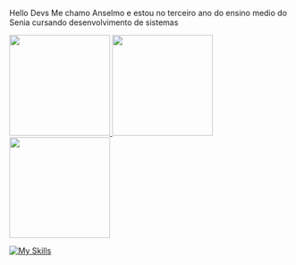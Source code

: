 Hello Devs
Me chamo Anselmo e estou no terceiro ano do ensino medio do Senia cursando desenvolvimento de sistemas




<div>
  <a href="https://github.com/Anselmo5">
  <img height="180em" src="https://github-readme-stats.vercel.app/api?username=Anselmo5&show_icons=true&theme=radical&include_all_commits=true"/>
  <img height="180em" src="https://github-readme-stats.vercel.app/api?username=Anselmo5&show_icons=true&theme=radical"/>
  <img height="180em" src="https://github-readme-stats.vercel.app/api/top-langs/?username=Anselmo5&layout=compact&langs_count=7&theme=radical"/>
</div>

<div>
 
[![My Skills](https://skillicons.dev/icons?i=js,html,css,github,linkedin,netlif,vscode)](https://skillicons.dev)

  </div>
   
  <div>
  <a https://https://www.linkedin.com/notifications/?filter=all/badge/LinkedIn-0077B5?style=for-the-badge&logo=linkedin&logoColor=white
  [![My Skills](https://skillicons.dev/icons?i=js,html,css,wasm)](https://skillicons.dev)
  
  </div>
